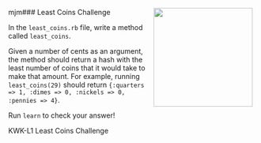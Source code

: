 mjm### Least Coins Challenge
<img src="https://after-school-assets.s3.amazonaws.com/challenge.png" width="200px" align="right" hspace="10"> 

In the `least_coins.rb` file, write a method called `least_coins`.

Given a number of cents as an argument, the method should return a hash with the least number of coins that it would take to make that amount. For example, running `least_coins(29)` should return `{:quarters => 1, :dimes => 0, :nickels => 0, :pennies => 4}`. 

Run `learn` to check your answer!


<p data-visibility='hidden'>KWK-L1 Least Coins Challenge</p>